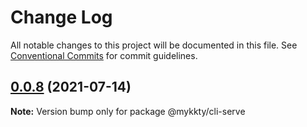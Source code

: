 # Change Log

All notable changes to this project will be documented in this file.
See [Conventional Commits](https://conventionalcommits.org) for commit guidelines.

## [0.0.8](https://github.com/willson-wang/lerna-demo/compare/@mykkty/cli-serve@0.0.7...@mykkty/cli-serve@0.0.8) (2021-07-14)

**Note:** Version bump only for package @mykkty/cli-serve
